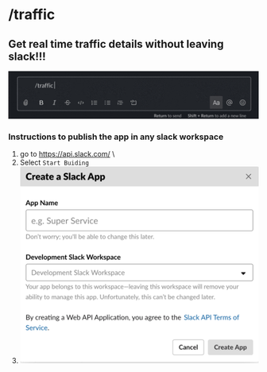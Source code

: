 # /traffic

## Get real time traffic details without leaving slack!!!

![demo](demo/animated.gif)

### Instructions to publish the app in any slack workspace
1. go to https://api.slack.com/ \
2. Select ```Start Buiding```
3. ![image](demo/build.jpg)

